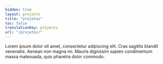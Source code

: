 ```yaml
---
hidden: true
layout: projects
title: "projetos"
toc: false
translationKey: projects
url: "/projetos/"
---
```


Lorem ipsum dolor sit amet, consectetur adipiscing elit. Cras sagittis blandit venenatis. Aenean non magna mi. Mauris dignissim sapien condimentum massa malesuada, quis pharetra dolor commodo. 
